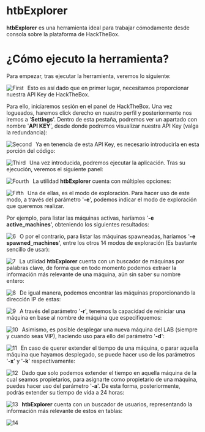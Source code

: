 # htbExplorer

**htbExplorer** es una herramienta ideal para trabajar cómodamente desde consola sobre la plataforma de HackTheBox.

¿Cómo ejecuto la herramienta?
======
Para empezar, tras ejecutar la herramienta, veremos lo siguiente:

<p align="center">
<img src="Images/first.png"
        alt="First"
        style="float: left; margin-right: 10px;" />
</p>

Esto es así dado que en primer lugar, necesitamos proporcionar nuestra API Key de HackTheBox.

Para ello, iniciaremos sesión en el panel de HackTheBox. Una vez logueados, haremos click derecho en nuestro perfil y posteriormente nos iremos a '**Settings**'. Dentro de esta pestaña, podremos ver un apartado con nombre '**API KEY**', desde donde podremos visualizar nuestra API Key (valga la redundancia):

<p align="center">
<img src="Images/second.png"
        alt="Second"
        style="float: left; margin-right: 10px;" />
</p>

Ya en tenencia de esta API Key, es necesario introducirla en esta porción del código:

<p align="center">
<img src="Images/third.png"
        alt="Third"
        style="float: left; margin-right: 10px;" />
</p>

Una vez introducida, podremos ejecutar la aplicación. Tras su ejecución, veremos el siguiente panel:

<p align="center">
<img src="Images/fourth.png"
        alt="Fourth"
        style="float: left; margin-right: 10px;" />
</p>

La utilidad **htbExplorer** cuenta con múltiples opciones:

<p align="center">
<img src="Images/fifth.png"
        alt="Fifth"
        style="float: left; margin-right: 10px;" />
</p>

Una de ellas, es el modo de exploración. Para hacer uso de este modo, a través del parámetro '**-e**', podemos indicar el modo de exploración que queremos realizar. 

Por ejemplo, para listar las máquinas activas, haríamos '**-e active_machines**', obteniendo los siguientes resultados:

<p align="center">
<img src="Images/6.png"
        alt="6"
        style="float: left; margin-right: 10px;" />
</p>

O por el contrario, para listar las máquinas spawneadas, haríamos '**-e spawned_machines**', entre los otros 14 modos de exploración (Es bastante sencillo de usar):

<p align="center">
<img src="Images/7.png"
        alt="7"
        style="float: left; margin-right: 10px;" />
</p>

La utilidad **htbExplorer** cuenta con un buscador de máquinas por palabras clave, de forma que en todo momento podemos extraer la información más relevante de una máquina, aún sin saber su nombre entero:

<p align="center">
<img src="Images/8.png"
        alt="8"
        style="float: left; margin-right: 10px;" />
</p>

De igual manera, podemos encontrar las máquinas proporcionando la dirección IP de estas:

<p align="center">
<img src="Images/9.png"
        alt="9"
        style="float: left; margin-right: 10px;" />
</p>

A través del parámetro '**-r**', tenemos la capacidad de reiniciar una máquina en base al nombre de máquina que especifiquemos:

<p align="center">
<img src="Images/10.png"
        alt="10"
        style="float: left; margin-right: 10px;" />
</p>

Asimismo, es posible desplegar una nueva máquina del LAB (siempre y cuando seas VIP), haciendo uso para ello del parámetro '**-d**':

<p align="center">
<img src="Images/11.png"
        alt="11"
        style="float: left; margin-right: 10px;" />
</p>

En caso de querer extender el tiempo de una máquina, o parar aquella máquina que hayamos desplegado, se puede hacer uso de los parámetros '**-x**' y '**-k**' respectivamente:

<p align="center">
<img src="Images/12.png"
        alt="12"
        style="float: left; margin-right: 10px;" />
</p>

Dado que solo podemos extender el tiempo en aquella máquina de la cual seamos propietarios, para asignarte como propietario de una máquina, puedes hacer uso del parámetro '**-a**'. De esta forma, posteriormente, podrás extender su tiempo de vida a 24 horas:

<p align="center">
<img src="Images/13.png"
        alt="13"
        style="float: left; margin-right: 10px;" />
</p>

**htbExplorer** cuenta con un buscador de usuarios, representando la información más relevante de estos en tablas:

<p align="center">
<img src="Images/14.png"
        alt="14"
        style="float: left; margin-right: 10px;" />
</p>

